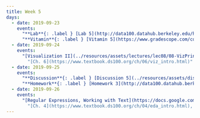```yaml
---
title: Week 5
days:
  - date: 2019-09-23
    events:
      "**Lab**{: .label } [Lab 5](http://data100.datahub.berkeley.edu/hub/user-redirect/git-sync?repo=https://github.com/DS-100/fa19&subPath=lab/lab05/) (due Sept. 23)":
      "**Vitamin**{: .label } [Vitamin 5](https://www.gradescope.com/courses/57158/assignments/251500/) ([solutions](../resources/assets/vitamins/vit05_sol.pdf))":
  - date: 2019-09-24
    events:
      "[Visualization II](../resources/assets/lectures/lec08/08-VizPrinciples.pdf) ([webcast](https://www.youtube.com/watch?v=XSG1dX3pviE))":
        "[Ch. 6](https://www.textbook.ds100.org/ch/06/viz_intro.html)"
  - date: 2019-09-25
    events:
      "**Discussion**{: .label } [Discussion 5](../resources/assets/discussions/disc05.pdf) ([solutions](../resources/assets/discussions/disc05_sol.pdf))":
      "**Homework**{: .label } [Homework 3](http://data100.datahub.berkeley.edu/hub/user-redirect/git-sync?repo=https://github.com/DS-100/fa19&subPath=hw/hw3) (due Oct. 1)":
  - date: 2019-09-26
    events:
      "[Regular Expressions, Working with Text](https://docs.google.com/presentation/d/1omFKPsCaPf58VLo33U9ipRq4vt1Kj_3y9yHDUl8qYhk/edit#slide=id.g1c268c8d38_0_2) ([code](http://data100.datahub.berkeley.edu/hub/user-redirect/git-sync?repo=https://github.com/DS-100/fa19&subPath=lecture/lec09))":
        "[Ch. 4](https://www.textbook.ds100.org/ch/04/eda_intro.html), [Ch. 5.3-5.7](https://www.textbook.ds100.org/ch/05/cleaning_structure.html), [Ch. 8](https://www.textbook.ds100.org/ch/08/text_intro.html)"
---
```

